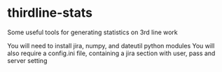 thirdline-stats
===============

Some useful tools for generating statistics on 3rd line work

You will need to install jira, numpy, and dateutil python modules
You will also require a config.ini file, containing a jira section with user, pass and server setting
